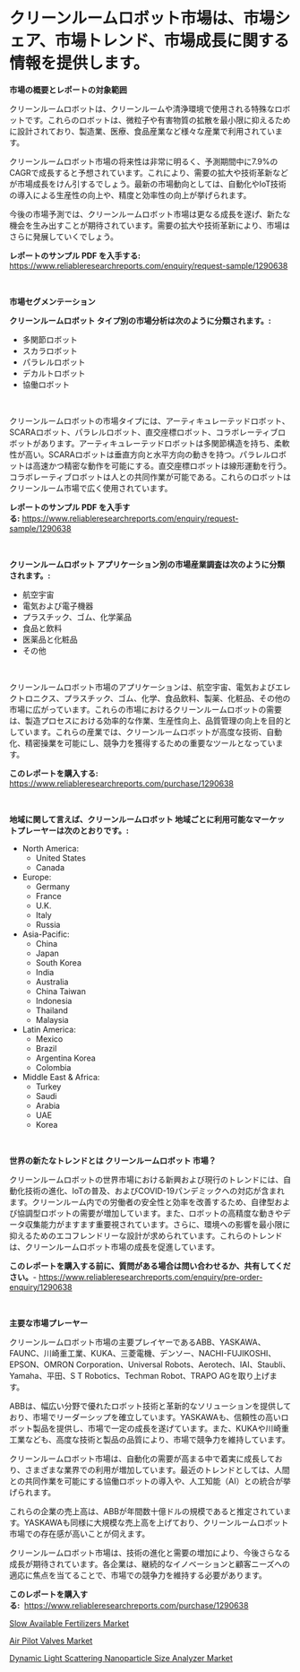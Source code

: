<p><h1>クリーンルームロボット市場は、市場シェア、市場トレンド、市場成長に関する情報を提供します。</h1></p><p><strong>市場の概要とレポートの対象範囲</strong></p>
<p><p>クリーンルームロボットは、クリーンルームや清浄環境で使用される特殊なロボットです。これらのロボットは、微粒子や有害物質の拡散を最小限に抑えるために設計されており、製造業、医療、食品産業など様々な産業で利用されています。</p><p>クリーンルームロボット市場の将来性は非常に明るく、予測期間中に7.9%のCAGRで成長すると予想されています。これにより、需要の拡大や技術革新などが市場成長をけん引するでしょう。最新の市場動向としては、自動化やIoT技術の導入による生産性の向上や、精度と効率性の向上が挙げられます。</p><p>今後の市場予測では、クリーンルームロボット市場は更なる成長を遂げ、新たな機会を生み出すことが期待されています。需要の拡大や技術革新により、市場はさらに発展していくでしょう。</p></p>
<p><strong>レポートのサンプル PDF を入手する:</strong> <a href="https://www.reliableresearchreports.com/enquiry/request-sample/1290638">https://www.reliableresearchreports.com/enquiry/request-sample/1290638</a></p>
<p>&nbsp;</p>
<p><strong>市場セグメンテーション</strong></p>
<p><strong>クリーンルームロボット タイプ別の市場分析は次のように分類されます。:</strong></p>
<p><ul><li>多関節ロボット</li><li>スカラロボット</li><li>パラレルロボット</li><li>デカルトロボット</li><li>協働ロボット</li></ul></p>
<p>&nbsp;</p>
<p><p>クリーンルームロボットの市場タイプには、アーティキュレーテッドロボット、SCARAロボット、パラレルロボット、直交座標ロボット、コラボレーティブロボットがあります。アーティキュレーテッドロボットは多関節構造を持ち、柔軟性が高い。SCARAロボットは垂直方向と水平方向の動きを持つ。パラレルロボットは高速かつ精密な動作を可能にする。直交座標ロボットは線形運動を行う。コラボレーティブロボットは人との共同作業が可能である。これらのロボットはクリーンルーム市場で広く使用されています。</p></p>
<p><strong>レポートのサンプル PDF を入手する:</strong>&nbsp;<a href="https://www.reliableresearchreports.com/enquiry/request-sample/1290638">https://www.reliableresearchreports.com/enquiry/request-sample/1290638</a></p>
<p>&nbsp;</p>
<p><strong> クリーンルームロボット アプリケーション別の市場産業調査は次のように分類されます。:</strong></p>
<p><ul><li>航空宇宙</li><li>電気および電子機器</li><li>プラスチック、ゴム、化学薬品</li><li>食品と飲料</li><li>医薬品と化粧品</li><li>その他</li></ul></p>
<p>&nbsp;</p>
<p><p>クリーンルームロボット市場のアプリケーションは、航空宇宙、電気およびエレクトロニクス、プラスチック、ゴム、化学、食品飲料、製薬、化粧品、その他の市場に広がっています。これらの市場におけるクリーンルームロボットの需要は、製造プロセスにおける効率的な作業、生産性向上、品質管理の向上を目的としています。これらの産業では、クリーンルームロボットが高度な技術、自動化、精密操業を可能にし、競争力を獲得するための重要なツールとなっています。</p></p>
<p><strong>このレポートを購入する:</strong>&nbsp; <a href="https://www.reliableresearchreports.com/purchase/1290638">https://www.reliableresearchreports.com/purchase/1290638</a></p>
<p>&nbsp;</p>
<p><strong>地域に関して言えば、クリーンルームロボット 地域ごとに利用可能なマーケットプレーヤーは次のとおりです。:</strong></p>
<p><ul>
    <li>
        North America:
        <ul>
            <li>United States</li>
            <li>Canada</li>
        </ul>
    </li>
    <li>
        Europe:
        <ul>
            <li>Germany</li>
            <li>France</li>
            <li>U.K.</li>
            <li>Italy</li>
            <li>Russia</li>
        </ul>
    </li>
    <li>
        Asia-Pacific:
        <ul>
            <li>China</li>
            <li>Japan</li>
            <li>South Korea</li>
            <li>India</li>
            <li>Australia</li>
            <li>China Taiwan</li>
            <li>Indonesia</li>
            <li>Thailand</li>
            <li>Malaysia</li>
        </ul>
    </li>
    <li>
        Latin America:
        <ul>
            <li>Mexico</li>
            <li>Brazil</li>
            <li>Argentina Korea</li>
            <li>Colombia</li>
        </ul>
    </li>
    <li>
        Middle East & Africa:
        <ul>
            <li>Turkey</li>
            <li>Saudi</li>
            <li>Arabia</li>
            <li>UAE</li>
            <li>Korea</li>
        </ul>
    </li>
    </ul></p>
<p>&nbsp;</p>
<p><strong>世界の新たなトレンドとは クリーンルームロボット 市場？</strong></p>
<p><p>クリーンルームロボットの世界市場における新興および現行のトレンドには、自動化技術の進化、IoTの普及、およびCOVID-19パンデミックへの対応が含まれます。クリーンルーム内での労働者の安全性と効率を改善するため、自律型および協調型ロボットの需要が増加しています。また、ロボットの高精度な動きやデータ収集能力がますます重要視されています。さらに、環境への影響を最小限に抑えるためのエコフレンドリーな設計が求められています。これらのトレンドは、クリーンルームロボット市場の成長を促進しています。</p></p>
<p><strong>このレポートを購入する前に、質問がある場合は問い合わせるか、共有してください。</strong>- <a href="https://www.reliableresearchreports.com/enquiry/pre-order-enquiry/1290638">https://www.reliableresearchreports.com/enquiry/pre-order-enquiry/1290638</a></p>
<p>&nbsp;</p>
<p><strong>主要な市場プレーヤー</strong></p>
<p><p>クリーンルームロボット市場の主要プレイヤーであるABB、YASKAWA、FAUNC、川崎重工業、KUKA、三菱電機、デンソー、NACHI-FUJIKOSHI、EPSON、OMRON Corporation、Universal Robots、Aerotech、IAI、Staubli、Yamaha、平田、S T Robotics、Techman Robot、TRAPO AGを取り上げます。</p><p>ABBは、幅広い分野で優れたロボット技術と革新的なソリューションを提供しており、市場でリーダーシップを確立しています。YASKAWAも、信頼性の高いロボット製品を提供し、市場で一定の成長を遂げています。また、KUKAや川崎重工業なども、高度な技術と製品の品質により、市場で競争力を維持しています。</p><p>クリーンルームロボット市場は、自動化の需要が高まる中で着実に成長しており、さまざまな業界での利用が増加しています。最近のトレンドとしては、人間との共同作業を可能にする協働ロボットの導入や、人工知能（AI）との統合が挙げられます。</p><p>これらの企業の売上高は、ABBが年間数十億ドルの規模であると推定されています。YASKAWAも同様に大規模な売上高を上げており、クリーンルームロボット市場での存在感が高いことが伺えます。</p><p>クリーンルームロボット市場は、技術の進化と需要の増加により、今後さらなる成長が期待されています。各企業は、継続的なイノベーションと顧客ニーズへの適応に焦点を当てることで、市場での競争力を維持する必要があります。</p></p>
<p><strong>このレポートを購入する:</strong>&nbsp;&nbsp;<a href="https://www.reliableresearchreports.com/purchase/1290638">https://www.reliableresearchreports.com/purchase/1290638</a></p>
<p><p><a href="https://github.com/Hazelklievgspy6vdcsmu106w/Market-Research-Report-List-1/blob/main/slow-available-fertilizers-market.md">Slow Available Fertilizers Market</a></p><p><a href="https://mire-aunt-385.notion.site/Air-Pilot-Valves-Market-Size-Growth-and-Forecast-from-2024-2031-c8b2886902074ec7ab55a4c417614cdb">Air Pilot Valves Market</a></p><p><a href="https://picayune-night-cbd.notion.site/Dynamic-Light-Scattering-Nanoparticle-Size-Analyzer-Market-Size-Furnishes-Valuable-Information-Encom-d09e2464757d491e96523f6021c0d31a">Dynamic Light Scattering Nanoparticle Size Analyzer Market</a></p></p>